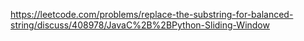 https://leetcode.com/problems/replace-the-substring-for-balanced-string/discuss/408978/JavaC%2B%2BPython-Sliding-Window